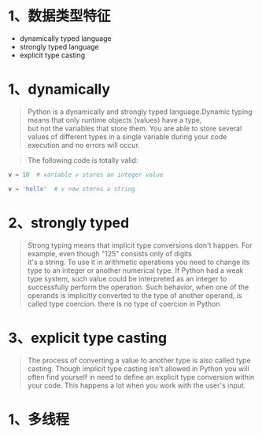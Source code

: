 # 1、数据类型特征
* dynamically typed language
* strongly typed language
* explicit type casting

1、dynamically
========
>Python is a dynamically and strongly typed language.Dynamic typing means that only runtime objects (values) have a type,<br> 
>but not the variables that store them. You are able   to store several values of different types in a single variable
>during your code execution and no errors will occur.  

>The following code is totally valid:
  ```python
  v = 10  # variable v stores an integer value

  v = 'hello'  # v now stores a string
  ```
2、strongly typed
==========
>Strong typing means that implicit type conversions don't happen. For example, even though "125" consists only of digits<br>
>it's a string. To use it in arithmetic operations you need to change its type to an integer or another numerical type. 
>If Python had a weak type system, such value could be interpreted as an integer to successfully perform the operation. 
>Such behavior, when one of the operands is implicitly converted to the type of another operand, is called type coercion. 
>there is no type of coercion in Python

3、explicit type casting
======
>The process of converting a value to another type is also called type casting. Though implicit type casting isn't allowed
> in Python you will often find yourself in need to define an explicit type conversion within your code. This happens a 
> lot when you work with the user's input.
# 1、多线程  

